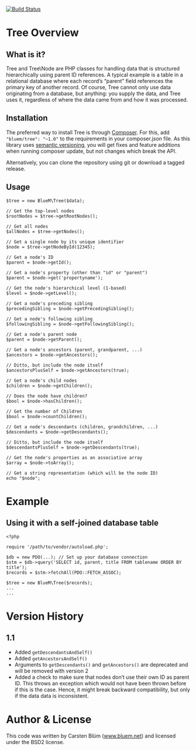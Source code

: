 [![Build Status](https://travis-ci.org/BlueM/Tree.png?branch=master)](https://travis-ci.org/BlueM/Tree)

Tree Overview
=========================

What is it?
--------------
Tree and Tree\Node are PHP classes for handling data that is structured hierarchically using parent ID references. A typical example is a table in a relational database where each record’s “parent” field references the primary key of another record. Of course, Tree cannot only use data originating from a database, but anything: you supply the data, and Tree uses it, regardless of where the data came from and how it was processed.

Installation
-------------
The preferred way to install Tree is through [Composer](https://getcomposer.org). For this, add `"bluem/tree": "~1.0"` to the requirements in your composer.json file. As this library uses [semantic versioning](http://semver.org), you will get fixes and feature additions when running composer update, but not changes which break the API.

Alternatively, you can clone the repository using git or download a tagged release.

Usage
-------

    $tree = new BlueM\Tree($data);

    // Get the top-level nodes
    $rootNodes = $tree->getRootNodes();

    // Get all nodes
    $allNodes = $tree->getNodes();

    // Get a single node by its unique identifier
    $node = $tree->getNodeById(12345);

    // Get a node's ID
    $parent = $node->getId();

    // Get a node's property (other than "id" or "parent")
    $parent = $node->get('propertyname');

    // Get the node's hierarchical level (1-based)
    $level = $node->getLevel();

    // Get a node's preceding sibling
    $precedingSibling = $node->getPrecedingSibling();

    // Get a node's following sibling
    $followingSibling = $node->getFollowingSibling();

    // Get a node's parent node
    $parent = $node->getParent();

    // Get a node's ancestors (parent, grandparent, ...)
    $ancestors = $node->getAncestors();

    // Ditto, but include the node itself
    $ancestorsPlusSelf = $node->getAncestors(true);

    // Get a node's child nodes
    $children = $node->getChildren();

    // Does the node have children?
    $bool = $node->hasChildren();

    // Get the number of Children
    $bool = $node->countChildren();

    // Get a node's descendants (children, grandchildren, ...)
    $descendants = $node->getDescendants();

    // Ditto, but include the node itself
    $descendantsPlusSelf = $node->getDescendants(true);

    // Get the node's properties as an associative array
    $array = $node->toArray();

    // Get a string representation (which will be the node ID)
    echo "$node";


Example
=======

Using it with a self-joined database table
------------------------------------------

    <?php

    require '/path/to/vendor/autoload.php';

    $db = new PDO(...); // Set up your database connection
    $stm = $db->query('SELECT id, parent, title FROM tablename ORDER BY title');
    $records = $stm->fetchAll(PDO::FETCH_ASSOC);

    $tree = new BlueM\Tree($records);
    ...
    ...


Version History
=================

1.1
-----
* Added `getDescendantsAndSelf()`
* Added `getAncestorsAndSelf()`
* Arguments to `getDescendants()` and `getAncestors()` are deprecated and will be removed with version 2
* Added a check to make sure that nodes don’t use their own ID as parent ID. This throws an exception which would not have been thrown before if this is the case. Hence, it might break backward compatibility, but only if the data data is inconsistent.


Author & License
=================
This code was written by Carsten Blüm (www.bluem.net) and licensed under the BSD2 license.
